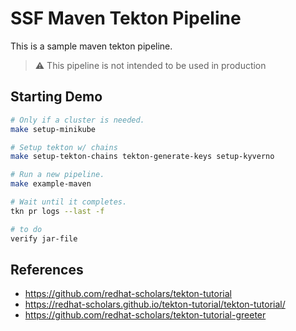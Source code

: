 # SSF Maven Tekton Pipeline

This is a sample maven tekton pipeline.

> :warning: This pipeline is not intended to be used in production

## Starting Demo

```bash
# Only if a cluster is needed.
make setup-minikube

# Setup tekton w/ chains
make setup-tekton-chains tekton-generate-keys setup-kyverno

# Run a new pipeline.
make example-maven

# Wait until it completes.
tkn pr logs --last -f

# to do 
verify jar-file
```

## References

- <https://github.com/redhat-scholars/tekton-tutorial>
- <https://redhat-scholars.github.io/tekton-tutorial/tekton-tutorial/>
- <https://github.com/redhat-scholars/tekton-tutorial-greeter>
